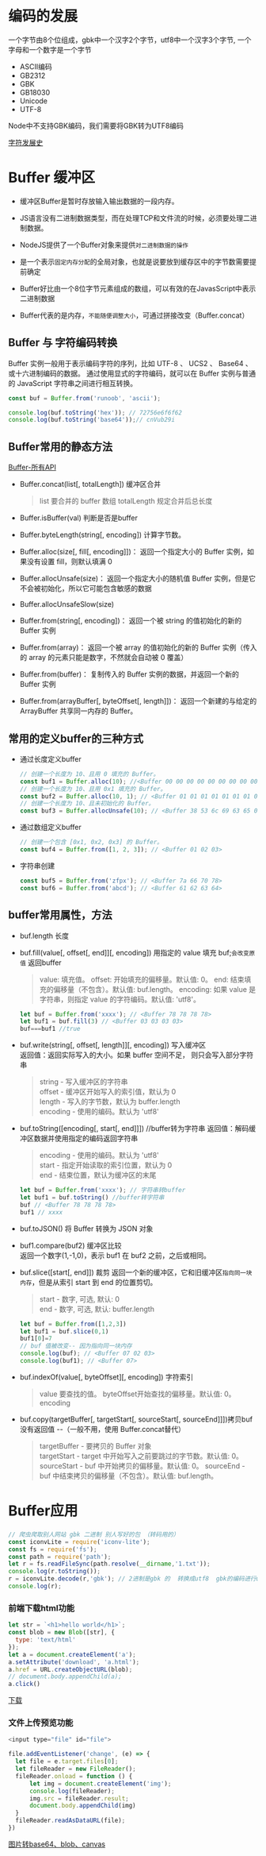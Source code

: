 # 编码的发展
一个字节由8个位组成，gbk中一个汉字2个字节，utf8中一个汉字3个字节,
一个字母和一个数字是一个字节

* ASCII编码
* GB2312
* GBK
* GB18030
* Unicode
* UTF-8

Node中不支持GBK编码，我们需要将GBK转为UTF8编码

[字符发展史](/details\其他\字符发展史.md)


# Buffer 缓冲区

* 缓冲区Buffer是暂时存放输入输出数据的一段内存。
* JS语言没有二进制数据类型，而在处理TCP和文件流的时候，必须要处理二进制数据。
* NodeJS提供了一个Buffer对象来提供`对二进制数据的操作`
* 是一个表示`固定内存分配`的全局对象，也就是说要放到缓存区中的字节数需要提前确定
* Buffer好比由一个8位字节元素组成的数组，可以有效的在JavasScript中表示二进制数据

* Buffer代表的是内存，`不能随便调整大小`，可通过拼接改变（Buffer.concat）

## Buffer 与 字符编码转换
Buffer 实例一般用于表示编码字符的序列，比如 UTF-8 、 UCS2 、 Base64 、或十六进制编码的数据。 通过使用显式的字符编码，就可以在 Buffer 实例与普通的 JavaScript 字符串之间进行相互转换。

```js
const buf = Buffer.from('runoob', 'ascii');

console.log(buf.toString('hex')); // 72756e6f6f62
console.log(buf.toString('base64'));// cnVub29i
```

## Buffer常用的静态方法
[Buffer-所有API](http://nodejs.cn/api/buffer.html)

* Buffer.concat(list[, totalLength]) 缓冲区合并 
  >list 要合并的 buffer 数组
  >totalLength 规定合并后总长度 

* Buffer.isBuffer(val) 判断是否是buffer

* Buffer.byteLength(string[, encoding]) 计算字节数。

* Buffer.alloc(size[, fill[, encoding]])： 返回一个指定大小的 Buffer 实例，如果没有设置 fill，则默认填满 0

* Buffer.allocUnsafe(size)： 返回一个指定大小的随机值 Buffer 实例，但是它不会被初始化，所以它可能包含敏感的数据

* Buffer.allocUnsafeSlow(size)

* Buffer.from(string[, encoding])： 返回一个被 string 的值初始化的新的 Buffer 实例

* Buffer.from(array)： 返回一个被 array 的值初始化的新的 Buffer 实例（传入的 array 的元素只能是数字，不然就会自动被 0 覆盖）

* Buffer.from(buffer)： 复制传入的 Buffer 实例的数据，并返回一个新的 Buffer 实例


* Buffer.from(arrayBuffer[, byteOffset[, length]])： 返回一个新建的与给定的 ArrayBuffer 共享同一内存的 Buffer。


## 常用的定义buffer的三种方式
* 通过长度定义buffer
  ```js
  // 创建一个长度为 10、且用 0 填充的 Buffer。
  const buf1 = Buffer.alloc(10); //<Buffer 00 00 00 00 00 00 00 00 00 00>
  // 创建一个长度为 10、且用 0x1 填充的 Buffer。
  const buf2 = Buffer.alloc(10, 1); // <Buffer 01 01 01 01 01 01 01 01 01 01>
  // 创建一个长度为 10、且未初始化的 Buffer。
  const buf3 = Buffer.allocUnsafe(10); // <Buffer 38 53 6c 69 63 65 00 00 00 00>
  ```

* 通过数组定义buffer
  ```js
  // 创建一个包含 [0x1, 0x2, 0x3] 的 Buffer。
  const buf4 = Buffer.from([1, 2, 3]); // <Buffer 01 02 03>
  ```

* 字符串创建
  ```js
  const buf5 = Buffer.from('zfpx'); // <Buffer 7a 66 70 78>
  const buf6 = Buffer.from('abcd'); // <Buffer 61 62 63 64>
  
  ```
## buffer常用属性，方法

* buf.length 长度

* buf.fill(value[, offset[, end]][, encoding]) 用指定的 value 填充 buf;`会改变原值`
  返回buffer
  >value: 填充值。
  >offset: 开始填充的偏移量。默认值: 0。
  >end: 结束填充的偏移量（不包含）。默认值: buf.length。
  >encoding: 如果 value 是字符串，则指定 value 的字符编码。默认值: 'utf8'。  

  ```js
  let buf = Buffer.from('xxxx'); // <Buffer 78 78 78 78>
  let buf1 = buf.fill(3) // <Buffer 03 03 03 03>
  buf===buf1 //true
  ```

* buf.write(string[, offset[, length]][, encoding]) 写入缓冲区  
  返回值：返回实际写入的大小。如果 buffer 空间不足， 则只会写入部分字符串  
  >string - 写入缓冲区的字符串  
  >offset - 缓冲区开始写入的索引值，默认为 0  
  >length - 写入的字节数，默认为 buffer.length  
  >encoding - 使用的编码。默认为 'utf8'  

* buf.toString([encoding[, start[, end]]]) //buffer转为字符串
  返回值：解码缓冲区数据并使用指定的编码返回字符串
  >encoding - 使用的编码。默认为 'utf8'  
  >start - 指定开始读取的索引位置，默认为 0  
  >end - 结束位置，默认为缓冲区的末尾  
  ```js
  let buf = Buffer.from('xxxx'); // 字符串转buffer
  let buf1 = buf.toString() //buffer转字符串
  buf // <Buffer 78 78 78 78>
  buf1 // xxxx
  ```

* buf.toJSON() 将 Buffer 转换为 JSON 对象  

* buf1.compare(buf2) 缓冲区比较  
  返回一个数字(1,-1,0)，表示 buf1 在 buf2 之前，之后或相同。

* buf.slice([start[, end]])  裁剪
  返回一个新的缓冲区，它和旧缓冲区`指向同一块内存`，但是从索引 start 到 end 的位置剪切。
  >start - 数字, 可选, 默认: 0  
  >end - 数字, 可选, 默认: buffer.length  

  ```js
  let buf = Buffer.from([1,2,3])
  let buf1 = buf.slice(0,1)
  buf1[0]=7
  // buf 值被改变-- 因为指向同一块内存
  console.log(buf); // <Buffer 07 02 03>
  console.log(buf1); // <Buffer 07>
  ```

* buf.indexOf(value[, byteOffset][, encoding]) 字符索引
  >value 要查找的值。
  >byteOffset开始查找的偏移量。默认值: 0。
  >encoding 

* buf.copy(targetBuffer[, targetStart[, sourceStart[, sourceEnd]]])拷贝buf
  没有返回值 --（一般不用，使用 Buffer.concat替代）
  >targetBuffer - 要拷贝的 Buffer 对象  
  >targetStart - target 中开始写入之前要跳过的字节数。默认值: 0。
  >sourceStart - buf 中开始拷贝的偏移量。默认值: 0。 
  >sourceEnd - buf 中结束拷贝的偏移量（不包含）。默认值: buf.length。


# Buffer应用

### 
```js
// 爬虫爬取别人网站 gbk 二进制 别人写好的包 （转码用的）
const iconvLite = require('iconv-lite');
const fs = require('fs');
const path = require('path');
let r = fs.readFileSync(path.resolve(__dirname,'1.txt'));
console.log(r.toString());
r = iconvLite.decode(r,'gbk'); // 2进制是gbk 的  转换成utf8  gbk的编码进行utf8的转化
console.log(r);

```
### 前端下载html功能
```js
let str = `<h1>hello world</h1>`;
const blob = new Blob([str], {
  type: 'text/html'
});
let a = document.createElement('a');
a.setAttribute('download', 'a.html');
a.href = URL.createObjectURL(blob);
// document.body.appendChild(a);
a.click()
```
[下载](/details\文件处理\下载.md)

### 文件上传预览功能
```js
<input type="file" id="file">

file.addEventListener('change', (e) => {
  let file = e.target.files[0];
  let fileReader = new FileReader();
  fileReader.onload = function () {
      let img = document.createElement('img');
      console.log(fileReader);
      img.src = fileReader.result;
      document.body.appendChild(img)
  }
  fileReader.readAsDataURL(file);
})
```

[图片转base64、blob、canvas](/details\文件处理\图片转base64、blob、canvas.md)